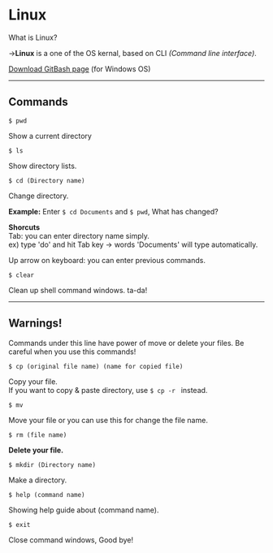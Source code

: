 # Linux
What is Linux?

->**Linux** is a one of the OS kernal, based on CLI *(Command line interface)*.

[Download GitBash page](https://git-scm.com/) (for Windows OS)

---
## Commands
```
$ pwd
```

Show a current directory

```
$ ls
```

Show directory lists.

```
$ cd (Directory name)
```

Change directory.

**Example:** Enter ```$ cd Documents``` and ```$ pwd```, What has changed?
  
  
**Shorcuts**  
Tab: you can enter directory name simply.   
ex) type 'do' and hit Tab key -> words 'Documents' will type automatically.

Up arrow on keyboard: you can enter previous commands.

```
$ clear
```
Clean up shell command windows. ta-da!

---

## Warnings!  
Commands under this line have power of move or delete your files. Be careful when you use this commands!

```
$ cp (original file name) (name for copied file)
```
Copy your file.  
If you want to copy & paste directory, use ```$ cp -r ``` instead.

```
$ mv
```
Move your file or you can use this for change the file name.

```
$ rm (file name)
```
**Delete your file.**

```
$ mkdir (Directory name)
```
Make a directory.

```
$ help (command name)
```
Showing help guide about (command name).

```
$ exit
```
Close command windows, Good bye!
